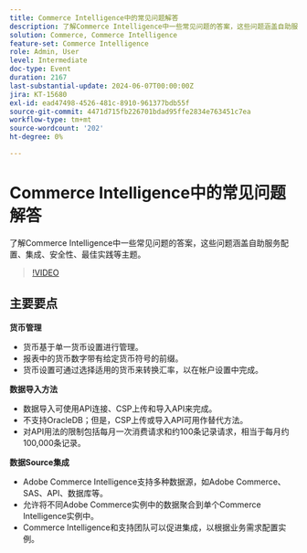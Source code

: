 ```yaml
---
title: Commerce Intelligence中的常见问题解答
description: 了解Commerce Intelligence中一些常见问题的答案，这些问题涵盖自助服务配置、集成、安全性、最佳实践等主题。
solution: Commerce, Commerce Intelligence
feature-set: Commerce Intelligence
role: Admin, User
level: Intermediate
doc-type: Event
duration: 2167
last-substantial-update: 2024-06-07T00:00:00Z
jira: KT-15680
exl-id: ead47498-4526-481c-8910-961377bdb55f
source-git-commit: 4471d715fb226701bdad95ffe2834e763451c7ea
workflow-type: tm+mt
source-wordcount: '202'
ht-degree: 0%

---
```


# Commerce Intelligence中的常见问题解答

了解Commerce Intelligence中一些常见问题的答案，这些问题涵盖自助服务配置、集成、安全性、最佳实践等主题。

>[!VIDEO](https://video.tv.adobe.com/v/3429617/?learn=on)

## 主要要点

**货币管理**

* 货币基于单一货币设置进行管理。
* 报表中的货币数字带有给定货币符号的前缀。
* 货币设置可通过选择适用的货币来转换汇率，以在帐户设置中完成。

**数据导入方法**

* 数据导入可使用API连接、CSP上传和导入API来完成。
* 不支持OracleDB；但是，CSP上传或导入API可用作替代方法。
* 对API用法的限制包括每月一次消费请求和约100条记录请求，相当于每月约100,000条记录。

**数据Source集成**

* Adobe Commerce Intelligence支持多种数据源，如Adobe Commerce、SAS、API、数据库等。
* 允许将不同Adobe Commerce实例中的数据聚合到单个Commerce Intelligence实例中。
* Commerce Intelligence和支持团队可以促进集成，以根据业务需求配置实例。
